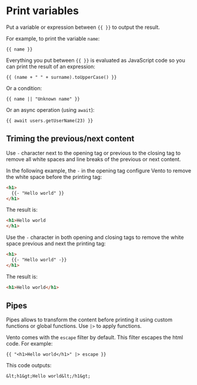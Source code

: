 # Print variables

Put a variable or expression between `{{ }}` to output the result.

For example, to print the variable `name`:

```
{{ name }}
```

Everything you put between `{{ }}` is evaluated as JavaScript code so you can
print the result of an expression:

```
{{ (name + " " + surname).toUpperCase() }}
```

Or a condition:

```
{{ name || "Unknown name" }}
```

Or an async operation (using `await`):

```
{{ await users.getUserName(23) }}
```

## Triming the previous/next content

Use `-` character next to the opening tag or previous to the closing tag to
remove all white spaces and line breaks of the previous or next content.

In the following example, the `-` in the opening tag configure Vento to remove
the white space before the printing tag:

```html
<h1>
  {{- "Hello world" }}
</h1>
```

The result is:

```html
<h1>Hello world
</h1>
```

Use the `-` character in both opening and closing tags to remove the white space
previous and next the printing tag:

```html
<h1>
  {{- "Hello world" -}}
</h1>
```

The result is:

```html
<h1>Hello world</h1>
```

## Pipes

Pipes allows to transform the content before printing it using custom functions
or global functions. Use `|>` to apply functions.

Vento comes with the `escape` filter by default. This filter escapes the html
code. For example:

```
{{ "<h1>Hello world</h1>" |> escape }}
```

This code outputs:

```
&lt;h1&gt;Hello world&lt;/h1&gt;
```
